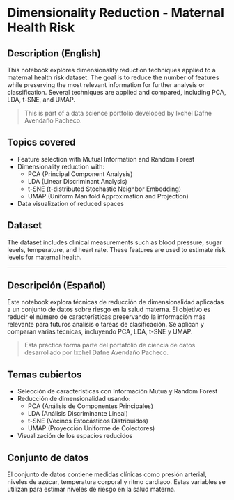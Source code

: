 # Dimensionality Reduction - Maternal Health Risk

## Description (English)

This notebook explores dimensionality reduction techniques applied to a maternal health risk dataset. The goal is to reduce the number of features while preserving the most relevant information for further analysis or classification. Several techniques are applied and compared, including PCA, LDA, t-SNE, and UMAP.

> This is part of a data science portfolio developed by Ixchel Dafne Avendaño Pacheco.

## Topics covered

- Feature selection with Mutual Information and Random Forest
- Dimensionality reduction with:
  - PCA (Principal Component Analysis)
  - LDA (Linear Discriminant Analysis)
  - t-SNE (t-distributed Stochastic Neighbor Embedding)
  - UMAP (Uniform Manifold Approximation and Projection)
- Data visualization of reduced spaces

## Dataset

The dataset includes clinical measurements such as blood pressure, sugar levels, temperature, and heart rate. These features are used to estimate risk levels for maternal health.

---

## Descripción (Español)

Este notebook explora técnicas de reducción de dimensionalidad aplicadas a un conjunto de datos sobre riesgo en la salud materna. El objetivo es reducir el número de características preservando la información más relevante para futuros análisis o tareas de clasificación. Se aplican y comparan varias técnicas, incluyendo PCA, LDA, t-SNE y UMAP.

> Esta práctica forma parte del portafolio de ciencia de datos desarrollado por Ixchel Dafne Avendaño Pacheco.

## Temas cubiertos

- Selección de características con Información Mutua y Random Forest
- Reducción de dimensionalidad usando:
  - PCA (Análisis de Componentes Principales)
  - LDA (Análisis Discriminante Lineal)
  - t-SNE (Vecinos Estocásticos Distribuidos)
  - UMAP (Proyección Uniforme de Colectores)
- Visualización de los espacios reducidos

## Conjunto de datos

El conjunto de datos contiene medidas clínicas como presión arterial, niveles de azúcar, temperatura corporal y ritmo cardiaco. Estas variables se utilizan para estimar niveles de riesgo en la salud materna.
